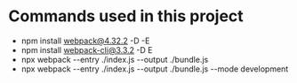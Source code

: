# Commands used in this project

- npm install webpack@4.32.2 -D -E
- npm install webpack-cli@3.3.2 -D E
- npx webpack --entry ./index.js --output ./bundle.js
- npx webpack --entry ./index.js --output ./bundle.js --mode development
